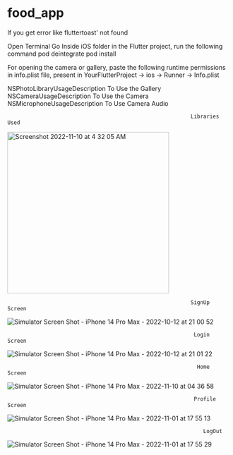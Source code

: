 # food_app

If you get error like fluttertoast' not found 

Open Terminal Go Inside iOS folder in the Flutter project, run the following command
pod deintegrate
pod install

For opening the camera or gallery, paste the following runtime permissions in info.plist file, present in YourFlutterProject -> ios -> Runner -> Info.plist

<key>NSPhotoLibraryUsageDescription</key>
    <string>To Use the Gallery</string>
    <key>NSCameraUsageDescription</key>
    <string>To Use the Camera</string>
    <key>NSMicrophoneUsageDescription</key>
    <string>To Use Camera Audio</string>

    

                                                              Libraries Used                                                          
                                                              
<img width="366" alt="Screenshot 2022-11-10 at 4 32 05 AM" src="https://user-images.githubusercontent.com/26799447/201054186-25df207a-2c82-4f37-b2eb-42cdb6e426b2.png">

                                                              SignUp Screen

![Simulator Screen Shot - iPhone 14 Pro Max - 2022-10-12 at 21 00 52](https://user-images.githubusercontent.com/26799447/195475163-77344119-5565-4d7f-ac55-98eb42ea91fe.png)

                                                               Login Screen

![Simulator Screen Shot - iPhone 14 Pro Max - 2022-10-12 at 21 01 22](https://user-images.githubusercontent.com/26799447/195475183-04e9ab50-6362-4f28-8b8a-f47295912e54.png)

                                                                Home Screen
                                                                
![Simulator Screen Shot - iPhone 14 Pro Max - 2022-11-10 at 04 36 58](https://user-images.githubusercontent.com/26799447/201054916-7725060f-c7f1-4054-8401-249d48c43610.png)

                                                               Profile Screen
                                                              
![Simulator Screen Shot - iPhone 14 Pro Max - 2022-11-01 at 17 55 13](https://user-images.githubusercontent.com/26799447/199350745-e0b474d1-4895-4b80-bbc9-096e36eeb8f1.png)


                                                                  LogOut
 
 ![Simulator Screen Shot - iPhone 14 Pro Max - 2022-11-01 at 17 55 29](https://user-images.githubusercontent.com/26799447/199351102-52927392-1f48-4eda-82b6-c050d7e4803b.png)
